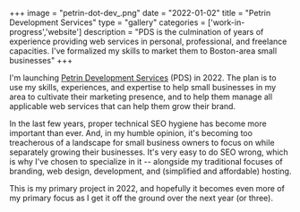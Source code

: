 +++
image = "petrin-dot-dev_.png"
date = "2022-01-02"
title = "Petrin Development Services"
type = "gallery"
categories = ['work-in-progress','website']
description = "PDS is the culmination of years of experience providing web services in personal, professional, and freelance capacities. I've formalized my skills to market them to Boston-area small businesses"
+++

I'm launching [Petrin Development Services](https://petrin.dev) (PDS) in 2022. The plan is to use my skills, experiences, and expertise to help small businesses in my area to cultivate their marketing presence, and to help them manage all applicable web services that can help them grow their brand.

In the last few years, proper technical SEO hygiene has become more important than ever. And, in my humble opinion, it's becoming too treacherous of a landscape for small business owners to focus on while separately growing their businesses. It's very easy to do SEO wrong, which is why I've chosen to specialize in it -- alongside my traditional focuses of branding, web design, development, and (simplified and affordable) hosting.

This is my primary project in 2022, and hopefully it becomes even more of my primary focus as I get it off the ground over the next year (or three).